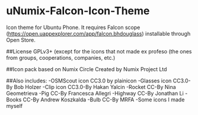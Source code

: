 # uNumix-Falcon-Icon-Theme

Icon theme for Ubuntu Phone. It requires Falcon scope (https://open.uappexplorer.com/app/falcon.bhdouglass) installable through Open Store.

##License
GPLv3+
 (except for the icons that not made ex profeso (the ones from groups, cooperations, companies, etc.)

##Icon pack based on Numix Circle
 Created by Numix Project Ltd

##Also includes:
 -OSMScout icon CC3.0 by plainicon
 -Glasses icon CC3.0-By Bob Holzer
 -Clip icon CC3.0-By Hakan Yalcin
 -Rocket CC-By Nina Geometrieva
 -Pig CC-By Francesca Allegri
 -Highway CC-By Jonathan Li
 -Books CC-By Andrew Koszkalda
 -Bulb CC-By MRFA
 -Some icons I made myself
